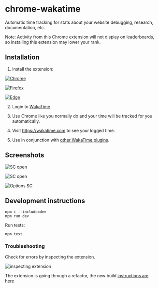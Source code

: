 # chrome-wakatime

Automatic time tracking for stats about your website debugging, research, documentation, etc.

Note: Activity from this Chrome extension will not display on leaderboards, so installing this extension may lower your rank.

## Installation

1. Install the extension:

[![Chrome](https://wakatime.com/static/img/chrome-web-store.png)](https://chrome.google.com/webstore/detail/wakatime/jnbbnacmeggbgdjgaoojpmhdlkkpblgi)

[![Firefox](https://wakatime.com/static/img/firefox-addon.png)](https://addons.mozilla.org/en-US/firefox/addon/wakatimes/)

[![Edge](https://wakatime.com/static/img/microsoft-extension.png)](https://microsoftedge.microsoft.com/addons/detail/wakatime/cdnpfnaadjmaplhghnlonephmabegadl)

2. Login to [WakaTime](https://wakatime.com/).

3. Use Chrome like you normally do and your time will be tracked for you automatically.

4. Visit https://wakatime.com to see your logged time.

5. Use in conjunction with [other WakaTime plugins](https://wakatime.com/plugins).

## Screenshots

![SC open](./screenshots/sc_6-green.png)

![SC open](./screenshots/sc_6-open.png)

![Options SC](./screenshots/sc_8-options.png)

## Development instructions

```
npm i --include=dev
npm run dev
```

Run tests:

```
npm test
```

### Troubleshooting

Check for errors by inspecting the extension.

![inspecting extension](./screenshots/wakatime-chrome-debug.gif)

The extension is going through a refactor, the new build [instructions are here](./DEVELOPMENT.md)
